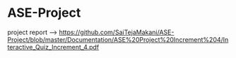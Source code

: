 # ASE-Project
project report --> https://github.com/SaiTejaMakani/ASE-Project/blob/master/Documentation/ASE%20Project%20Increment%204/Interactive_Quiz_Increment_4.pdf
